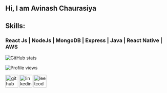 <!--- 
- 👋 Hi, I’m @antEater3005
- 👀 I’m interested in Problem-solving, and Web development.
- 🌱 I’m currently learning Web development and C++ 
- 💞️ I’m looking to collaborate on web and software development projects.
- 📫 You can reach me at avi7317@gmail.com.


antEater3005/antEater3005 is a ✨ special ✨ repository because its `README.md` (this file) appears on your GitHub profile.
You can click the Preview link to take a look at your changes.
--->

<!--![Designer who codes](https://github.com/devtayade/devtayade/blob/90fc973ad4971069bd2272f5ff9364c098b18429/linkedin%20(2).png) 
-->
## Hi, I am Avinash Chaurasiya 
 
 

## Skills:
### React Js | NodeJs | MongoDB  | Express | Java | React Native | AWS


![GitHub stats](https://github-readme-stats.vercel.app/api?username=antEater3005&show_icons=true)  

![Profile views](https://github.com/antEater3005)  

[<img src='https://cdn.jsdelivr.net/npm/simple-icons@3.0.1/icons/github.svg' alt='github' height='40' color="white">](https://github.com/antEater3005) 
[<img src='https://cdn.jsdelivr.net/npm/simple-icons@3.0.1/icons/linkedin.svg' alt='linkedin' height='40'>](https://www.linkedin.com/in/avinash-chaurasiya-6729131a5/) 
[<img src='https://cdn.jsdelivr.net/npm/simple-icons@3.0.1/icons/leetcode.svg' alt='leetcode' height='40'>](https://leetcode.com/u/anteater_3005/) 
